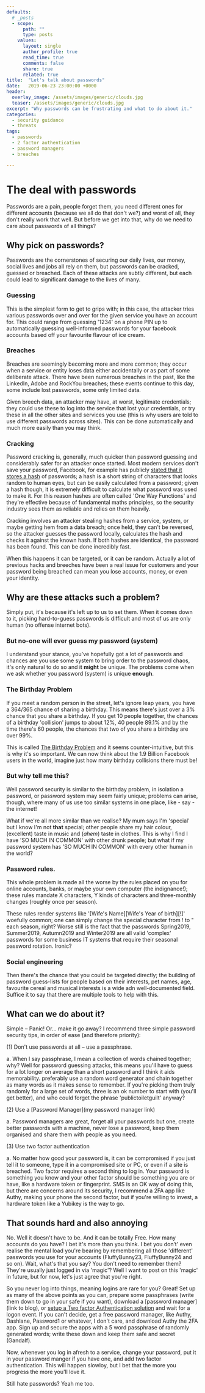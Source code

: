 ```yaml
---
defaults:
  # _posts
  - scope:
      path: ""
      type: posts
    values:
      layout: single
      author_profile: true
      read_time: true
      comments: false
      share: true
      related: true
title:  "Let's talk about passwords"
date:   2019-06-23 23:00:00 +0000
header:
  overlay_image: /assets/images/generic/clouds.jpg
  teaser: /assets/images/generic/clouds.jpg
excerpt: "Why passwords can be frustrating and what to do about it."
categories: 
  - security guidance 
  - threats
tags: 
  - passwords 
  - 2 factor authentication
  - password managers
  - breaches

---
```


# The deal with passwords

Passwords are a pain, people forget them, you need different ones for different accounts (because we all do that don't we?) and worst of all, they don't really work that well. But before we get into that, why do we need to care about passwords of all things?

## Why pick on passwords?

Passwords are the cornerstones of securing our daily lives, our money, social lives and jobs all rely on them, but passwords can be cracked, guessed or breached. Each of these attacks are subtly different, but each could lead to significant damage to the lives of many.

### Guessing
This is the simplest form to get to grips with; in this case, the attacker tries various passwords over and over for the given service you have an account for. This could range from guessing '1234' on a phone PIN up to automatically guessing well-informed passwords for your facebook accounts based off your favourite flavour of ice cream.

### Breaches
Breaches are seemingly becoming more and more common; they occur when a service or entity loses data either accidentally or as part of some deliberate attack. There have been numerous breaches in the past, like the LinkedIn, Adobe and RockYou breaches; these events continue to this day, some include lost passwords, some only limited data. 

Given breech data, an attacker may have, at worst, legitimate credentials; they could use these to log into the service that lost your credentials, or try these in all the other sites and services you use (this is why users are told to use different passwords across sites). This can be done automatically and much more easily than you may think.

### Cracking
Password cracking is, generally, much quicker than password guessing and considerably safer for an attacker once started. Most modern services don't save your password, Facebook, for example has publicly [stated that it stores a hash](https://www.facebook.com/notes/protect-the-graph/keeping-passwords-secure/1519937431579736?_fb_noscript=1) of passwords; a hash is a short string of characters that looks random to human eyes, but can be easily calculated from a password; given a hash though, it is extremely difficult to calculate what password was used to make it. For this reason hashes are often called 'One Way Functions' and they're effective because of fundamental maths principles, so the security industry sees them as reliable and relies on them heavily.

Cracking involves an attacker stealing hashes from a service, system, or maybe getting hem from a data breach; once held, they can't be reversed, so the attacker guesses the password locally, calculates the hash and checks it against the known hash. If both hashes are identical, the password has been found. This can be done incredibly fast.

When this happens it can be targeted, or it can be random. Actually a lot of previous hacks and breeches have been a real issue for customers and your password being breached can mean you lose accounts, money, or even your identity.

## Why are these attacks such a problem? 

Simply put, it's because it's left up to us to set them. When it comes down to it, picking hard-to-guess passwords is difficult and most of us are only human (no offense internet bots).

### But no-one will ever guess my password (system)
I understand your stance, you've hopefully got a lot of passwords and chances are you use some system to bring order to the password chaos, it's only natural to do so and it **might** be unique. The problems come when we ask whether you password (system) is unique **enough**.

### The Birthday Problem
If you meet a random person in the street, let's ignore leap years, you have a 364/365 chance of sharing a birthday. This means there's just over a 3\% chance that you share a birthday. If you get 10 people together, the chances of a birthday 'collision' jumps to about 12%, 40 people 89.1% and by the time there's 60 people, the chances that two of you share a birthday are over 99%. 

This is called [The Birthday Problem](https://en.wikipedia.org/wiki/Birthday_problem) and it seems counter-intuitive, but this is why it's so important. We can now think about the 1.9 Billion Facebook users in the world, imagine just how many birthday collisions there must be!

### But why tell me this?

Well password security is similar to the birthday problem, in isolation a password, or password system may seem fairly unique; problems can arise, though, where many of us use too similar systems in one place, like - say - the internet!

What if we're all more similar than we realise? My mum says I'm 'special' but I know I'm not **that** special; other people share my hair colour, (excellent) taste in music and (*ahem*) taste in clothes. This is why I find I have 'SO MUCH IN COMMON' with other drunk people; but what if my password system has 'SO MUCH IN COMMON' with every other human in the world?

### Password rules.
This whole problem is made all the worse by the rules placed on you for online accounts, banks, or maybe your own computer (the indignance!); these rules mandate X characters, Y kinds of characters and three-monthly changes (roughly once per season). 

These rules render systems like '[Wife's Name][Wife's Year of birth][!]' woefully common; one can simply change the special character from ! to " each season, right? Worse still is the fact that the passwords Spring2019, Summer2019, Autumn2019 and Winter2019 are all valid 'complex' passwords for some business IT systems that require their seasonal password rotation. Ironic?

### Social engineering
Then there's the chance that you could be targeted directly; the building of password guess-lists for people based on their interests, pet names, age, favourite cereal and musical interests is a wide adn well-documented field. Suffice it to say that there are multiple tools to help with this.

## What can we do about it?

Simple – Panic! Or… make it go away? I recommend three simple password security tips, in order of ease (and therefore priority):

(1)    Don't use passwords at all – use a passphrase.

a.       When I say passphrase, I mean a collection of words chained together; why? Well for password guessing attacks, this means you'll have to guess for a lot longer on average than a short password and I think it aids memorability. preferably use a random word generator and chain together as many words as it makes sense to remember. If you're picking them truly randomly for a large set of words, three is an ok number to start with (you'll get better), and who could forget the phrase 'publictoiletguilt' anyway?

(2)    Use a [Password Manager](my password manager link)

a.       Password managers are great, forget all your passwords but one, create better passwords with a machine, never lose a password, keep them organised and share them with people as you need.

(3)    Use two factor authentication

a.       No matter how good your password is, it can be compromised if you just tell it to someone, type it in a compromised site or PC, or even if a site is breached. Two factor requires a second thing to log in. Your password is something you know and your other factor should be something you are or have, like a hardware token or fingerprint. SMS is an OK way of doing this, but there are concerns around its security, I recommend a 2FA app like Authy, making your phone the second factor, but if you're willing to invest, a hardware token like a Yubikey is the way to go.

## That sounds hard and also annoying

No. Well it doesn't have to be. And it can be totally Free. How many accounts do you have? I bet it's more than you think. I bet you don’t' even realise the mental load you're bearing by remembering all those 'different' passwords you use for your accounts (FluffyBunny23, FluffyBunny24 and so on). Wait, what's that you say? You don't need to remember them? They're usually just logged in via 'magic'? Well I want to post on this 'magic' in future, but for now, let's just agree that you're right.

So you never log into things, meaning logins are rare for you? Great! Set up as many of the above points as you can, prepare some passphrases (write them down to go in your safe if you want), download a [password manager](link to blog), or [setup a Two factor Authentication solution](blog) and wait for a logon event. If you can't decide, get a free password manager, like Authy, Dashlane, Password1 or whatever, I don't care, and download Authy the 2FA app. Sign up and secure the apps with a  5 word passphrase of randomly generated words; write these down and keep them safe and secret (Gandalf).

Now, whenever you log in afresh to a service, change your password, put it in your password manger if you have one, and add two factor authentication. This will happen slowloy, but I bet that the more you progress the more you'll love it.

Still hate passwords? Yeah me too.
